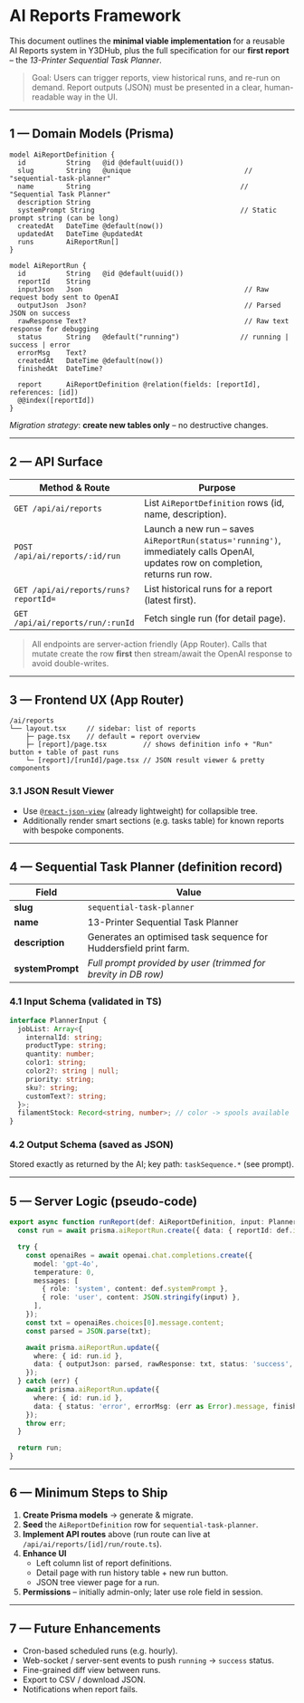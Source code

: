 # AI Reports Framework

This document outlines the **minimal viable implementation** for a reusable AI Reports system in Y3DHub, plus the full specification for our **first report** – the *13-Printer Sequential Task Planner*.

> Goal: Users can trigger reports, view historical runs, and re-run on demand.  Report outputs (JSON) must be presented in a clear, human-readable way in the UI.

---

## 1 — Domain Models (Prisma)

```prisma
model AiReportDefinition {
  id          String   @id @default(uuid())
  slug        String   @unique                            // "sequential-task-planner"
  name        String                                     // "Sequential Task Planner"
  description String
  systemPrompt String                                    // Static prompt string (can be long)
  createdAt   DateTime @default(now())
  updatedAt   DateTime @updatedAt
  runs        AiReportRun[]
}

model AiReportRun {
  id          String   @id @default(uuid())
  reportId    String
  inputJson   Json                                        // Raw request body sent to OpenAI
  outputJson  Json?                                       // Parsed JSON on success
  rawResponse Text?                                       // Raw text response for debugging
  status      String   @default("running")               // running | success | error
  errorMsg    Text?
  createdAt   DateTime @default(now())
  finishedAt  DateTime?

  report      AiReportDefinition @relation(fields: [reportId], references: [id])
  @@index([reportId])
}
```

*Migration strategy*: **create new tables only** – no destructive changes.

---

## 2 — API Surface

| Method & Route | Purpose |
| -------------- | -------- |
| `GET /api/ai/reports` | List `AiReportDefinition` rows (id, name, description). |
| `POST /api/ai/reports/:id/run` | Launch a new run – saves `AiReportRun(status='running')`, immediately calls OpenAI, updates row on completion, returns run row. |
| `GET /api/ai/reports/runs?reportId=` | List historical runs for a report (latest first). |
| `GET /api/ai/reports/run/:runId` | Fetch single run (for detail page). |

> All endpoints are server-action friendly (App Router).  Calls that mutate create the row **first** then stream/await the OpenAI response to avoid double-writes.

---

## 3 — Frontend UX (App Router)

```
/ai/reports
└── layout.tsx     // sidebar: list of reports
    ├─ page.tsx    // default = report overview
    ├─ [report]/page.tsx         // shows definition info + "Run" button + table of past runs
    └─ [report]/[runId]/page.tsx // JSON result viewer & pretty components
```

### 3.1 JSON Result Viewer

* Use [`@react-json-view`](https://github.com/mac-s-g/react-json-view) (already lightweight) for collapsible tree.
* Additionally render smart sections (e.g. tasks table) for known reports with bespoke components.

---

## 4 — Sequential Task Planner (definition record)

| Field | Value |
| ----- | ----- |
| **slug** | `sequential-task-planner` |
| **name** | 13-Printer Sequential Task Planner |
| **description** | Generates an optimised task sequence for Huddersfield print farm. |
| **systemPrompt** | *Full prompt provided by user (trimmed for brevity in DB row)* |

### 4.1 Input Schema (validated in TS)

```ts
interface PlannerInput {
  jobList: Array<{
    internalId: string;
    productType: string;
    quantity: number;
    color1: string;
    color2?: string | null;
    priority: string;
    sku?: string;
    customText?: string;
  }>;
  filamentStock: Record<string, number>; // color -> spools available
}
```

### 4.2 Output Schema (saved as JSON)

Stored exactly as returned by the AI; key path: `taskSequence.*` (see prompt).

---

## 5 — Server Logic (pseudo-code)

```ts
export async function runReport(def: AiReportDefinition, input: PlannerInput) {
  const run = await prisma.aiReportRun.create({ data: { reportId: def.id, inputJson: input } });

  try {
    const openaiRes = await openai.chat.completions.create({
      model: 'gpt-4o',
      temperature: 0,
      messages: [
        { role: 'system', content: def.systemPrompt },
        { role: 'user', content: JSON.stringify(input) },
      ],
    });
    const txt = openaiRes.choices[0].message.content;
    const parsed = JSON.parse(txt);

    await prisma.aiReportRun.update({
      where: { id: run.id },
      data: { outputJson: parsed, rawResponse: txt, status: 'success', finishedAt: new Date() },
    });
  } catch (err) {
    await prisma.aiReportRun.update({
      where: { id: run.id },
      data: { status: 'error', errorMsg: (err as Error).message, finishedAt: new Date() },
    });
    throw err;
  }

  return run;
}
```

---

## 6 — Minimum Steps to Ship

1. **Create Prisma models** → generate & migrate.
2. **Seed** the `AiReportDefinition` row for `sequential-task-planner`.
3. **Implement API routes** above (run route can live at `/api/ai/reports/[id]/run/route.ts`).
4. **Enhance UI**
   * Left column list of report definitions.
   * Detail page with run history table + new run button.
   * JSON tree viewer page for a run.
5. **Permissions** – initially admin-only; later use role field in session.

---

## 7 — Future Enhancements

* Cron-based scheduled runs (e.g. hourly).
* Web-socket / server-sent events to push `running` → `success` status.
* Fine-grained diff view between runs.
* Export to CSV / download JSON.
* Notifications when report fails.
